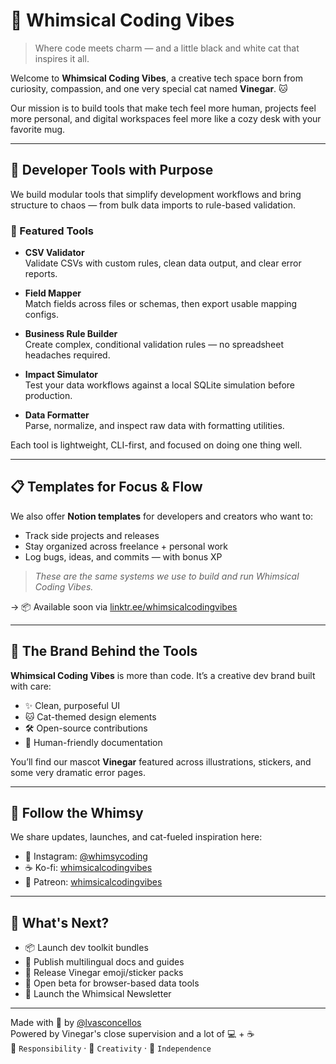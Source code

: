 # 🐾 Whimsical Coding Vibes

> Where code meets charm — and a little black and white cat that inspires it all.

Welcome to **Whimsical Coding Vibes**, a creative tech space born from curiosity, compassion, and one very special cat named **Vinegar**. 🐱

Our mission is to build tools that make tech feel more human, projects feel more personal, and digital workspaces feel more like a cozy desk with your favorite mug.

---

## 🧰 Developer Tools with Purpose

We build modular tools that simplify development workflows and bring structure to chaos — from bulk data imports to rule-based validation.

### 🔧 Featured Tools

- **CSV Validator**  
  Validate CSVs with custom rules, clean data output, and clear error reports.

- **Field Mapper**  
  Match fields across files or schemas, then export usable mapping configs.

- **Business Rule Builder**  
  Create complex, conditional validation rules — no spreadsheet headaches required.

- **Impact Simulator**  
  Test your data workflows against a local SQLite simulation before production.

- **Data Formatter**  
  Parse, normalize, and inspect raw data with formatting utilities.

Each tool is lightweight, CLI-first, and focused on doing one thing well.

---

## 📋 Templates for Focus & Flow

We also offer **Notion templates** for developers and creators who want to:

- Track side projects and releases
- Stay organized across freelance + personal work
- Log bugs, ideas, and commits — with bonus XP

> _These are the same systems we use to build and run Whimsical Coding Vibes._

→ 📦 Available soon via [linktr.ee/whimsicalcodingvibes](https://linktr.ee/whimsicalcodingvibes) 

---

## 🎨 The Brand Behind the Tools

**Whimsical Coding Vibes** is more than code. It’s a creative dev brand built with care:

- ✨ Clean, purposeful UI  
- 🐱 Cat-themed design elements  
- 🛠️ Open-source contributions  
- 🧡 Human-friendly documentation

You’ll find our mascot **Vinegar** featured across illustrations, stickers, and some very dramatic error pages.

---

## 🧡 Follow the Whimsy

We share updates, launches, and cat-fueled inspiration here:

- 🐾 Instagram: [@whimsycoding](https://instagram.com/whimsycoding)  
- ☕ Ko-fi: [whimsicalcodingvibes](https://ko-fi.com/whimsicalcodingvibes)  
- 🎁 Patreon: [whimsicalcodingvibes](https://patreon.com/whimsicalcodingvibes)

---

## 🚀 What's Next?

- 📦 Launch dev toolkit bundles
- 📘 Publish multilingual docs and guides
- 🎨 Release Vinegar emoji/sticker packs
- 🧪 Open beta for browser-based data tools
- 💌 Launch the Whimsical Newsletter

---

Made with 💜 by [@lvasconcellos](https://github.com/lvasconcellos)  
Powered by Vinegar's close supervision and a lot of 💻 + ☕  
🧡 `Responsibility` · 💜 `Creativity` · 🖤 `Independence`
